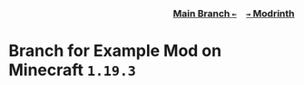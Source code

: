 ### <p align=right>[Main Branch `←`](https://github.com/KrLite/Example-Mod)&emsp;[`→` Modrinth](https://modrinth.com/mod/fabric-api)</p>

# Branch for Example Mod on Minecraft `1.19.3`
